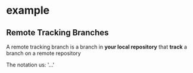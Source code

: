# example

## Remote Tracking Branches

A remote tracking branch is a branch in **your local repository** that **track** a branch on a remote repository

The notation us: '...'
